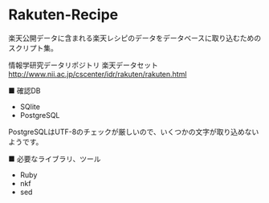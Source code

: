 Rakuten-Recipe
==============
楽天公開データに含まれる楽天レシピのデータをデータベースに取り込むためのスクリプト集。

情報学研究データリポジトリ 楽天データセット http://www.nii.ac.jp/cscenter/idr/rakuten/rakuten.html

■ 確認DB
- SQlite
- PostgreSQL

PostgreSQLはUTF-8のチェックが厳しいので、いくつかの文字が取り込めないようです。

■ 必要なライブラリ、ツール

- Ruby
- nkf
- sed

